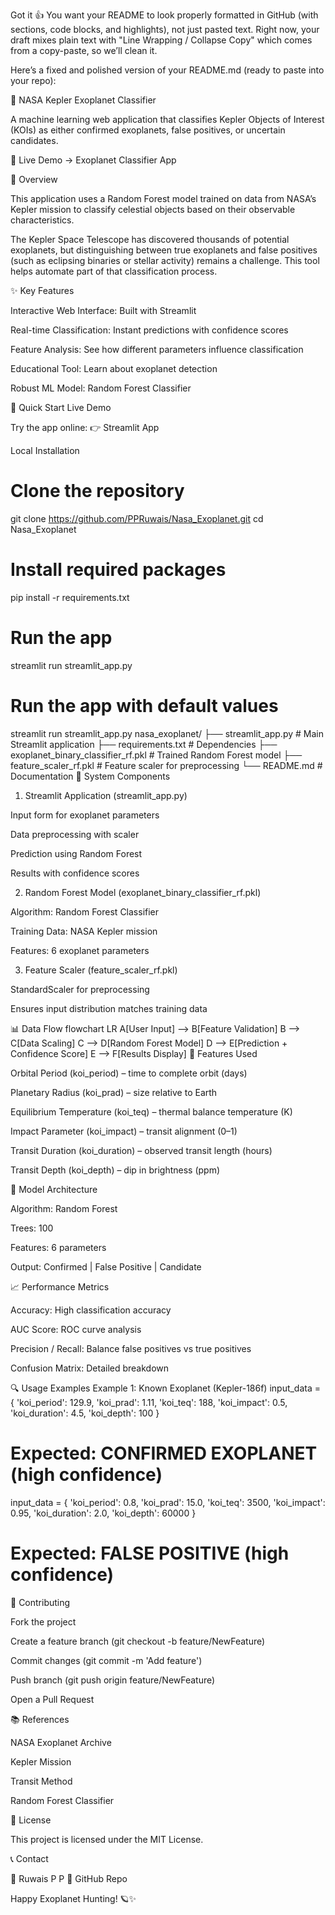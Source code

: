 Got it 👍 You want your README to look properly formatted in GitHub (with sections, code blocks, and highlights), not just pasted text. Right now, your draft mixes plain text with "Line Wrapping / Collapse Copy" which comes from a copy-paste, so we’ll clean it.

Here’s a fixed and polished version of your README.md (ready to paste into your repo):

🌌 NASA Kepler Exoplanet Classifier

A machine learning web application that classifies Kepler Objects of Interest (KOIs) as either confirmed exoplanets, false positives, or uncertain candidates.

🔗 Live Demo → Exoplanet Classifier App

🌟 Overview

This application uses a Random Forest model trained on data from NASA’s Kepler mission to classify celestial objects based on their observable characteristics.

The Kepler Space Telescope has discovered thousands of potential exoplanets, but distinguishing between true exoplanets and false positives (such as eclipsing binaries or stellar activity) remains a challenge.
This tool helps automate part of that classification process.

✨ Key Features

Interactive Web Interface: Built with Streamlit

Real-time Classification: Instant predictions with confidence scores

Feature Analysis: See how different parameters influence classification

Educational Tool: Learn about exoplanet detection

Robust ML Model: Random Forest Classifier

🚀 Quick Start
Live Demo

Try the app online:
👉 Streamlit App

Local Installation
# Clone the repository
git clone https://github.com/PPRuwais/Nasa_Exoplanet.git
cd Nasa_Exoplanet

# Install required packages
pip install -r requirements.txt

# Run the app
streamlit run streamlit_app.py
# Run the app with default values
streamlit run streamlit_app.py
nasa_exoplanet/
├── streamlit_app.py                 # Main Streamlit application
├── requirements.txt                 # Dependencies
├── exoplanet_binary_classifier_rf.pkl # Trained Random Forest model
├── feature_scaler_rf.pkl            # Feature scaler for preprocessing
└── README.md                        # Documentation
🔧 System Components
1. Streamlit Application (streamlit_app.py)

Input form for exoplanet parameters

Data preprocessing with scaler

Prediction using Random Forest

Results with confidence scores

2. Random Forest Model (exoplanet_binary_classifier_rf.pkl)

Algorithm: Random Forest Classifier

Training Data: NASA Kepler mission

Features: 6 exoplanet parameters

3. Feature Scaler (feature_scaler_rf.pkl)

StandardScaler for preprocessing

Ensures input distribution matches training data

📊 Data Flow
flowchart LR
A[User Input] --> B[Feature Validation]
B --> C[Data Scaling]
C --> D[Random Forest Model]
D --> E[Prediction + Confidence Score]
E --> F[Results Display]
🔬 Features Used

Orbital Period (koi_period) – time to complete orbit (days)

Planetary Radius (koi_prad) – size relative to Earth

Equilibrium Temperature (koi_teq) – thermal balance temperature (K)

Impact Parameter (koi_impact) – transit alignment (0–1)

Transit Duration (koi_duration) – observed transit length (hours)

Transit Depth (koi_depth) – dip in brightness (ppm)

🎯 Model Architecture

Algorithm: Random Forest

Trees: 100

Features: 6 parameters

Output: Confirmed | False Positive | Candidate

📈 Performance Metrics

Accuracy: High classification accuracy

AUC Score: ROC curve analysis

Precision / Recall: Balance false positives vs true positives

Confusion Matrix: Detailed breakdown

🔍 Usage Examples
Example 1: Known Exoplanet (Kepler-186f)
input_data = {
  'koi_period': 129.9,
  'koi_prad': 1.11,
  'koi_teq': 188,
  'koi_impact': 0.5,
  'koi_duration': 4.5,
  'koi_depth': 100
}
# Expected: CONFIRMED EXOPLANET (high confidence)
input_data = {
  'koi_period': 0.8,
  'koi_prad': 15.0,
  'koi_teq': 3500,
  'koi_impact': 0.95,
  'koi_duration': 2.0,
  'koi_depth': 60000
}
# Expected: FALSE POSITIVE (high confidence)
🤝 Contributing

Fork the project

Create a feature branch (git checkout -b feature/NewFeature)

Commit changes (git commit -m 'Add feature')

Push branch (git push origin feature/NewFeature)

Open a Pull Request

📚 References

NASA Exoplanet Archive

Kepler Mission

Transit Method

Random Forest Classifier

📄 License

This project is licensed under the MIT License.

📞 Contact

👤 Ruwais P P
🔗 GitHub Repo

Happy Exoplanet Hunting! 🪐✨
